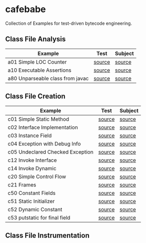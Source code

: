 # cafebabe

Collection of Examples for test-driven bytecode engineering.


## Class File Analysis

Example                          | Test                                            | Subject
-------------------------------- | ----------------------------------------------- | -----------------------------------------------
a01 Simple LOC Counter           | [source](src/test/java/org/jacoco/cafebabe/a01) | [source](src/main/java/org/jacoco/cafebabe/a01)
a10 Executable Assertions        | [source](src/test/java/org/jacoco/cafebabe/a10) | [source](src/main/java/org/jacoco/cafebabe/a10)
a80 Unparseable class from javac | [source](src/test/java/org/jacoco/cafebabe/a80) | [source](src/main/java/org/jacoco/cafebabe/a80)

## Class File Creation

Example                          | Test                                            | Subject
-------------------------------- | ----------------------------------------------- | -----------------------------------------------
c01 Simple Static Method         | [source](src/test/java/org/jacoco/cafebabe/c01) | [source](src/main/java/org/jacoco/cafebabe/c01)
c02 Interface Implementation     | [source](src/test/java/org/jacoco/cafebabe/c02) | [source](src/main/java/org/jacoco/cafebabe/c02)
c03 Instance Field               | [source](src/test/java/org/jacoco/cafebabe/c03) | [source](src/main/java/org/jacoco/cafebabe/c03)
c04 Exception with Debug Info    | [source](src/test/java/org/jacoco/cafebabe/c04) | [source](src/main/java/org/jacoco/cafebabe/c04)
c05 Undeclared Checked Exception | [source](src/test/java/org/jacoco/cafebabe/c05) | [source](src/main/java/org/jacoco/cafebabe/c05)
c12 Invoke Interface             | [source](src/test/java/org/jacoco/cafebabe/c12) | [source](src/main/java/org/jacoco/cafebabe/c12)
c14 Invoke Dynamic               | [source](src/test/java/org/jacoco/cafebabe/c14) | [source](src/main/java/org/jacoco/cafebabe/c14)
c20 Simple Control Flow          | [source](src/test/java/org/jacoco/cafebabe/c20) | [source](src/main/java/org/jacoco/cafebabe/c20)
c21 Frames                       | [source](src/test/java/org/jacoco/cafebabe/c21) | [source](src/main/java/org/jacoco/cafebabe/c21)
c50 Constant Fields              | [source](src/test/java/org/jacoco/cafebabe/c50) | [source](src/main/java/org/jacoco/cafebabe/c50)
c51 Static Initializer           | [source](src/test/java/org/jacoco/cafebabe/c51) | [source](src/main/java/org/jacoco/cafebabe/c51)
c52 Dynamic Constant             | [source](src/test/java/org/jacoco/cafebabe/c52) | [source](src/main/java/org/jacoco/cafebabe/c52)
c53 putstatic for final field    | [source](src/test/java/org/jacoco/cafebabe/c53) | [source](src/main/java/org/jacoco/cafebabe/c53)

## Class File Instrumentation

